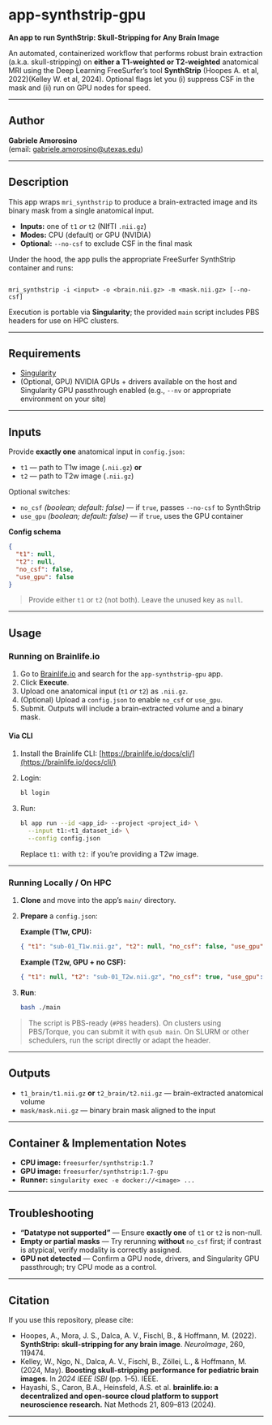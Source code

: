 
# app-synthstrip-gpu
**An app to run SynthStrip: Skull-Stripping for Any Brain Image**

An automated, containerized workflow that performs robust brain extraction (a.k.a. skull-stripping) on **either a T1-weighted or T2-weighted** anatomical MRI using the Deep Learning FreeSurfer’s tool **SynthStrip** (Hoopes A. et al, 2022)(Kelley W. et al, 2024). Optional flags let you (i) suppress CSF in the mask and (ii) run on GPU nodes for speed.

---

## Author

**Gabriele Amorosino**  
(email: [gabriele.amorosino@utexas.edu](mailto:gabriele.amorosino@utexas.edu))

---

## Description

This app wraps `mri_synthstrip` to produce a brain-extracted image and its binary mask from a single anatomical input.  
- **Inputs:** one of `t1` *or* `t2` (NIfTI `.nii.gz`)  
- **Modes:** CPU (default) or GPU (NVIDIA)  
- **Optional:** `--no-csf` to exclude CSF in the final mask

Under the hood, the app pulls the appropriate FreeSurfer SynthStrip container and runs:

```

mri_synthstrip -i <input> -o <brain.nii.gz> -m <mask.nii.gz> [--no-csf]

````

Execution is portable via **Singularity**; the provided `main` script includes PBS headers for use on HPC clusters.

---

## Requirements

- [Singularity](https://sylabs.io/guides/latest/user-guide/)
- (Optional, GPU) NVIDIA GPUs + drivers available on the host and Singularity GPU passthrough enabled (e.g., `--nv` or appropriate environment on your site)

---

## Inputs

Provide **exactly one** anatomical input in `config.json`:

- `t1` — path to T1w image (`.nii.gz`) **or**
- `t2` — path to T2w image (`.nii.gz`)

Optional switches:

- `no_csf` *(boolean; default: false)* — if `true`, passes `--no-csf` to SynthStrip  
- `use_gpu` *(boolean; default: false)* — if `true`, uses the GPU container

**Config schema**

```json
{
  "t1": null,
  "t2": null,
  "no_csf": false,
  "use_gpu": false
}
````

> Provide either `t1` or `t2` (not both). Leave the unused key as `null`.

---

## Usage

### Running on Brainlife.io

1. Go to [Brainlife.io](https://brainlife.io) and search for the `app-synthstrip-gpu` app.
2. Click **Execute**.
3. Upload one anatomical input (`t1` *or* `t2`) as `.nii.gz`.
4. (Optional) Upload a `config.json` to enable `no_csf` or `use_gpu`.
5. Submit. Outputs will include a brain-extracted volume and a binary mask.

#### Via CLI

1. Install the Brainlife CLI: [https://brainlife.io/docs/cli/](https://brainlife.io/docs/cli/)
2. Login:

   ```bash
   bl login
   ```
3. Run:

   ```bash
   bl app run --id <app_id> --project <project_id> \
     --input t1:<t1_dataset_id> \
     --config config.json
   ```

   Replace `t1:` with `t2:` if you’re providing a T2w image.

---

### Running Locally / On HPC

1. **Clone** and move into the app’s `main/` directory.

2. **Prepare** a `config.json`:

   **Example (T1w, CPU):**

   ```json
   { "t1": "sub-01_T1w.nii.gz", "t2": null, "no_csf": false, "use_gpu": false }
   ```

   **Example (T2w, GPU + no CSF):**

   ```json
   { "t1": null, "t2": "sub-01_T2w.nii.gz", "no_csf": true, "use_gpu": true }
   ```

3. **Run**:

   ```bash
   bash ./main
   ```

> The script is PBS-ready (`#PBS` headers). On clusters using PBS/Torque, you can submit it with `qsub main`. On SLURM or other schedulers, run the script directly or adapt the header.

---

## Outputs

* `t1_brain/t1.nii.gz` **or** `t2_brain/t2.nii.gz` — brain-extracted anatomical volume
* `mask/mask.nii.gz` — binary brain mask aligned to the input

---

## Container & Implementation Notes

* **CPU image:** `freesurfer/synthstrip:1.7`
* **GPU image:** `freesurfer/synthstrip:1.7-gpu`
* **Runner:** `singularity exec -e docker://<image> ...`
---

## Troubleshooting

* **“Datatype not supported”** — Ensure **exactly one** of `t1` or `t2` is non-null.
* **Empty or partial masks** — Try rerunning **without** `no_csf` first; if contrast is atypical, verify modality is correctly assigned.
* **GPU not detected** — Confirm a GPU node, drivers, and Singularity GPU passthrough; try CPU mode as a control.

---

## Citation

If you use this repository, please cite:

* Hoopes, A., Mora, J. S., Dalca, A. V., Fischl, B., & Hoffmann, M. (2022). **SynthStrip: skull-stripping for any brain image**. *NeuroImage*, 260, 119474.
* Kelley, W., Ngo, N., Dalca, A. V., Fischl, B., Zöllei, L., & Hoffmann, M. (2024, May). **Boosting skull-stripping performance for pediatric brain images**. In *2024 IEEE ISBI* (pp. 1–5). IEEE.
* Hayashi, S., Caron, B.A., Heinsfeld, A.S. et al. **brainlife.io: a decentralized and open-source cloud platform to support neuroscience research.** Nat Methods 21, 809–813 (2024).
---

